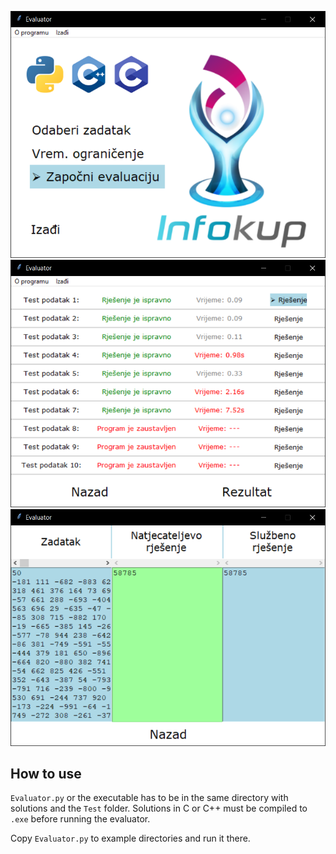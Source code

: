 ![App preview](preview-images/1.png)
![App preview](preview-images/2.png)
![App preview](preview-images/3.png)

## How to use

`Evaluator.py` or the executable has to be in the same directory with solutions and the `Test` folder.
Solutions in C or C++ must be compiled to `.exe` before running the evaluator.

Copy `Evaluator.py` to example directories and run it there. 